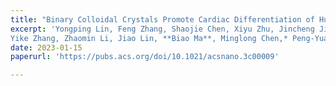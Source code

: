 ```yaml
---
title: "Binary Colloidal Crystals Promote Cardiac Differentiation of Human Pluripotent Stem Cells via Nuclear Accumulation of SETDB1"
excerpt: 'Yongping Lin, Feng Zhang, Shaojie Chen, Xiyu Zhu, Jincheng Jiao, Yike Zhang
Yike Zhang, Zhaomin Li, Jiao Lin, **Biao Ma**, Minglong Chen,* Peng-Yuan Wang,* and Chang Cui,*.**ACS Nano** 2023, 17, 3, 3181–3193'
date: 2023-01-15
paperurl: 'https://pubs.acs.org/doi/10.1021/acsnano.3c00009'

---
```

